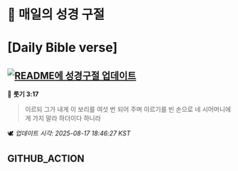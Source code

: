 # 🙏 매일의 성경 구절
# [Daily Bible verse]
## [![README에 성경구절 업데이트](https://github.com/DONGSUKA/first_test/actions/workflows/update-readme-bible.yml/badge.svg)](https://github.com/DONGSUKA/first_test/actions/workflows/update-readme-bible.yml)
<!-- START_BIBLE_VERSE -->
📖 **룻기 3:17**
> 이르되 그가 내게 이 보리를 여섯 번 되어 주며 이르기를 빈 손으로 네 시어머니에게 가지 말라 하더이다 하니라

🕊️ _업데이트 시각: 2025-08-17 18:46:27 KST_
  <!-- END_BIBLE_VERSE -->
## GITHUB_ACTION
